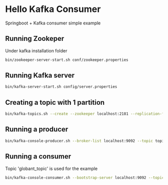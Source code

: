 # Hello Kafka Consumer

Springboot + Kafka consumer simple example

## Running Zookeper

Under kafka installation folder

```bash
bin/zookeeper-server-start.sh conf/zookeeper.properties
```

## Running Kafka server

```bash
bin/kafka-server-start.sh config/server.properties
```

## Creating a topic with 1 partition

```bash
bin/kafka-topics.sh --create --zookeeper localhost:2181 --replication-factor 1 --partitions 1 --topic globant_topic
```

## Running a producer

```bash
bin/kafka-console-producer.sh --broker-list localhost:9092 --topic topic_string
```

## Running a consumer
Topic 'globant_topic' is used for the example

```bash
bin/kafka-console-consumer.sh --bootstrap-server localhost:9092 --topic globant_topic --from-beginning
```